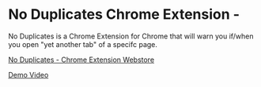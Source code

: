 # No Duplicates Chrome Extension - 

No Duplicates is a Chrome Extension for Chrome that will warn you if/when you open "yet another tab" of a specifc page. 

[No Duplicates - Chrome Extension Webstore](https://chrome.google.com/webstore/detail/no-duplicates/fpdinogpedcccjmbnkbgbnmaafobihgb?hl=en)

[Demo Video](https://www.youtube.com/watch?v=BShQKBncE6w)
